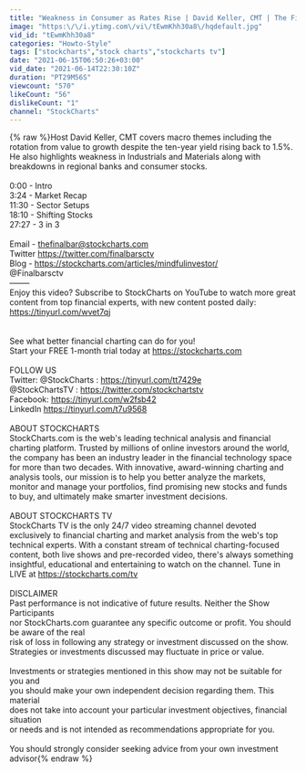 ```yaml
---
title: "Weakness in Consumer as Rates Rise | David Keller, CMT | The Final Bar (06.14.21)"
image: "https:\/\/i.ytimg.com\/vi\/tEwmKhh30a8\/hqdefault.jpg"
vid_id: "tEwmKhh30a8"
categories: "Howto-Style"
tags: ["stockcharts","stock charts","stockcharts tv"]
date: "2021-06-15T06:50:26+03:00"
vid_date: "2021-06-14T22:30:10Z"
duration: "PT29M56S"
viewcount: "570"
likeCount: "56"
dislikeCount: "1"
channel: "StockCharts"
---
```

{% raw %}Host David Keller, CMT covers macro themes including the rotation from value to growth despite the ten-year yield rising back to 1.5%. He also highlights weakness in Industrials and Materials along with breakdowns in regional banks and consumer stocks.<br /><br />0:00 - Intro<br />3:24 - Market Recap<br />11:30 - Sector Setups<br />18:10 - Shifting Stocks<br />27:27 - 3 in 3<br /><br />Email - thefinalbar@stockcharts.com <br />Twitter <a rel="nofollow" target="blank" href="https://twitter.com/finalbarsctv​">https://twitter.com/finalbarsctv​</a> <br />Blog - <a rel="nofollow" target="blank" href="https://stockcharts.com/articles/mindfulinvestor/">https://stockcharts.com/articles/mindfulinvestor/</a> <br />@Finalbarsctv<br />–––––<br />Enjoy this video? Subscribe to StockCharts on YouTube to watch more great content from top financial experts, with new content posted daily: <a rel="nofollow" target="blank" href="https://tinyurl.com/wvet7qj">https://tinyurl.com/wvet7qj</a> <br /><br /><br />See what better financial charting can do for you!<br />Start your FREE 1-month trial today at <a rel="nofollow" target="blank" href="https://stockcharts.com">https://stockcharts.com</a><br /><br />FOLLOW US<br />Twitter: @StockCharts : <a rel="nofollow" target="blank" href="https://tinyurl.com/tt7429e">https://tinyurl.com/tt7429e</a><br />@StockChartsTV : <a rel="nofollow" target="blank" href="https://twitter.com/stockchartstv">https://twitter.com/stockchartstv</a><br />Facebook: <a rel="nofollow" target="blank" href="https://tinyurl.com/w2fsb42">https://tinyurl.com/w2fsb42</a><br />LinkedIn <a rel="nofollow" target="blank" href="https://tinyurl.com/t7u9568">https://tinyurl.com/t7u9568</a><br /><br />ABOUT STOCKCHARTS<br />StockCharts.com is the web's leading technical analysis and financial charting platform. Trusted by millions of online investors around the world, the company has been an industry leader in the financial technology space for more than two decades. With innovative, award-winning charting and analysis tools, our mission is to help you better analyze the markets, monitor and manage your portfolios, find promising new stocks and funds to buy, and ultimately make smarter investment decisions.<br /><br />ABOUT STOCKCHARTS TV<br />StockCharts TV is the only 24/7 video streaming channel devoted exclusively to financial charting and market analysis from the web's top technical experts. With a constant stream of technical charting-focused content, both live shows and pre-recorded video, there's always something insightful, educational and entertaining to watch on the channel. Tune in LIVE at <a rel="nofollow" target="blank" href="https://stockcharts.com/tv">https://stockcharts.com/tv</a><br /><br />DISCLAIMER<br />Past performance is not indicative of future results. Neither the Show Participants<br />nor StockCharts.com guarantee any specific outcome or profit. You should be aware of the real<br />risk of loss in following any strategy or investment discussed on the show.<br />Strategies or investments discussed may fluctuate in price or value.<br /><br />Investments or strategies mentioned in this show may not be suitable for you and<br />you should make your own independent decision regarding them. This material<br />does not take into account your particular investment objectives, financial situation<br />or needs and is not intended as recommendations appropriate for you.<br /><br />You should strongly consider seeking advice from your own investment advisor{% endraw %}
